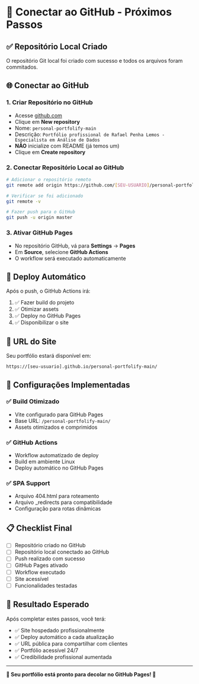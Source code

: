 # 🔗 Conectar ao GitHub - Próximos Passos

## ✅ Repositório Local Criado

O repositório Git local foi criado com sucesso e todos os arquivos foram commitados.

## 🌐 Conectar ao GitHub

### 1. Criar Repositório no GitHub
- Acesse [github.com](https://github.com)
- Clique em **New repository**
- Nome: `personal-portfolify-main`
- Descrição: `Portfólio profissional de Rafael Penha Lemos - Especialista em Análise de Dados`
- **NÃO** inicialize com README (já temos um)
- Clique em **Create repository**

### 2. Conectar Repositório Local ao GitHub
```bash
# Adicionar o repositório remoto
git remote add origin https://github.com/[SEU-USUARIO]/personal-portfolify-main.git

# Verificar se foi adicionado
git remote -v

# Fazer push para o GitHub
git push -u origin master
```

### 3. Ativar GitHub Pages
- No repositório GitHub, vá para **Settings** → **Pages**
- Em **Source**, selecione **GitHub Actions**
- O workflow será executado automaticamente

## 🚀 Deploy Automático

Após o push, o GitHub Actions irá:
1. ✅ Fazer build do projeto
2. ✅ Otimizar assets
3. ✅ Deploy no GitHub Pages
4. ✅ Disponibilizar o site

## 📱 URL do Site

Seu portfólio estará disponível em:
```
https://[seu-usuario].github.io/personal-portfolify-main/
```

## 🔧 Configurações Implementadas

### ✅ Build Otimizado
- Vite configurado para GitHub Pages
- Base URL: `/personal-portfolify-main/`
- Assets otimizados e comprimidos

### ✅ GitHub Actions
- Workflow automatizado de deploy
- Build em ambiente Linux
- Deploy automático no GitHub Pages

### ✅ SPA Support
- Arquivo 404.html para roteamento
- Arquivo _redirects para compatibilidade
- Configuração para rotas dinâmicas

## 📋 Checklist Final

- [ ] Repositório criado no GitHub
- [ ] Repositório local conectado ao GitHub
- [ ] Push realizado com sucesso
- [ ] GitHub Pages ativado
- [ ] Workflow executado
- [ ] Site acessível
- [ ] Funcionalidades testadas

## 🎯 Resultado Esperado

Após completar estes passos, você terá:
- ✅ Site hospedado profissionalmente
- ✅ Deploy automático a cada atualização
- ✅ URL pública para compartilhar com clientes
- ✅ Portfólio acessível 24/7
- ✅ Credibilidade profissional aumentada

---

**🚀 Seu portfólio está pronto para decolar no GitHub Pages! 🚀**
